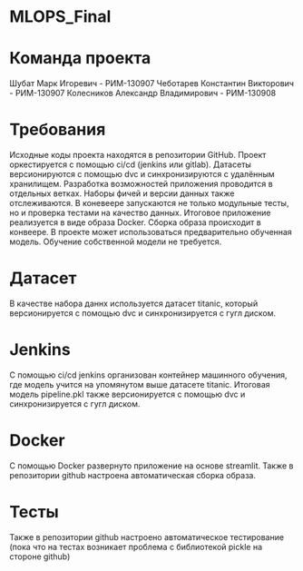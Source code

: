 # MLOPS_Final

# Команда проекта
Шубат Марк Игоревич - РИМ-130907
Чеботарев Константин Викторович - РИМ-130907
Колесников Александр Владимирович - РИМ-130908

# Требования
Исходные коды проекта находятся в репозитории GitHub.
Проект оркестируется с помощью ci/cd (jenkins или gitlab).
Датасеты версионируются с помощью dvc и синхронизируются с удалённым хранилищем.
Разработка возможностей приложения проводится в отдельных ветках. Наборы фичей и версии данных также отслеживаются.
В коневеере запускаются не только модульные тесты, но и проверка тестами на качество данных.
Итоговое приложение реализуется в виде образа Docker. Сборка образа происходит в конвеере.
В проекте может использоваться предварительно обученная модель. Обучение собственной модели не требуется.

# Датасет
В качестве набора даннх используется датасет titanic, который версионируется с помощью dvc и синхронизируется с гугл диском.

# Jenkins
С помощью ci/cd jenkins организован контейнер машинного обучения, где модель учится на упомянутом выше датасете titanic. Итоговая модель pipeline.pkl также версионируется с помощью dvc и синхронизируется с гугл диском.

# Docker
С помощью Docker развернуто приложение на основе streamlit. Также в репозитории github настроена автоматическая сборка образа.

# Тесты
Также в репозитории github настроено автоматическое тестирование (пока что на тестах возникает проблема с библиотекой pickle на стороне github)

